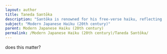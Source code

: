 ```yaml
---
layout: author
title: Taneda Santōka
description: "Santōka is renowned for his free-verse haiku, reflecting his wanderings and spiritual journey. His works often delve into the intimacy between the self and the natural world."
subject: "Modern Japanese Haiku (20th century)"
parent: Modern Japanese Haiku (20th century)
permalink: /Modern Japanese Haiku (20th century)/Taneda Santōka/
---
```


does this matter?
